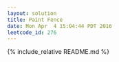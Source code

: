 ```yaml
---
layout: solution
title: Paint Fence
date: Mon Apr  4 15:04:44 PDT 2016
leetcode_id: 276
---
```

{% include_relative README.md %}
